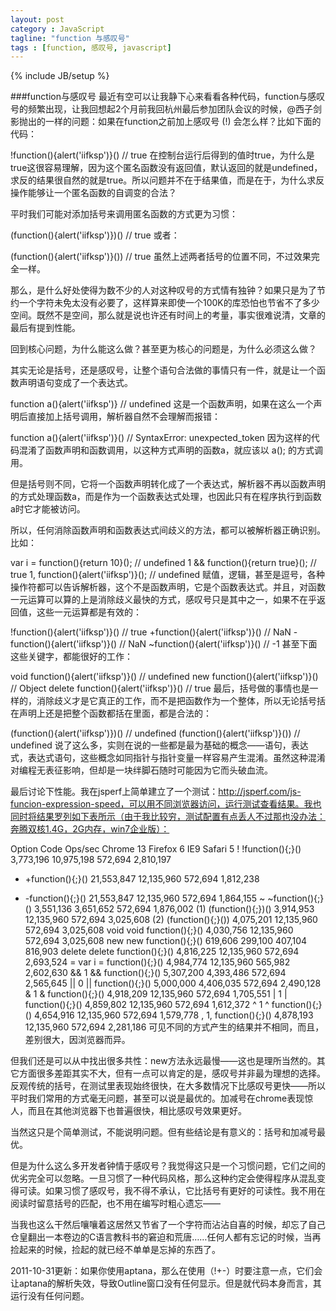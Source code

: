 ```yaml
---
layout: post
category : JavaScript
tagline: "function 与感叹号"
tags : [function, 感叹号, javascript]
---
```

{% include JB/setup %}

###function与感叹号
最近有空可以让我静下心来看看各种代码，function与感叹号的频繁出现，让我回想起2个月前我回杭州最后参加团队会议的时候，@西子剑影抛出的一样的问题：如果在function之前加上感叹号 (!) 会怎么样？比如下面的代码：

!function(){alert('iifksp')}()        // true
在控制台运行后得到的值时true，为什么是true这很容易理解，因为这个匿名函数没有返回值，默认返回的就是undefined，求反的结果很自然的就是true。所以问题并不在于结果值，而是在于，为什么求反操作能够让一个匿名函数的自调变的合法？

平时我们可能对添加括号来调用匿名函数的方式更为习惯：

(function(){alert('iifksp')})()        // true
或者：

(function(){alert('iifksp')}())        // true
虽然上述两者括号的位置不同，不过效果完全一样。

那么，是什么好处使得为数不少的人对这种叹号的方式情有独钟？如果只是为了节约一个字符未免太没有必要了，这样算来即使一个100K的库恐怕也节省不了多少空间。既然不是空间，那么就是说也许还有时间上的考量，事实很难说清，文章的最后有提到性能。

回到核心问题，为什么能这么做？甚至更为核心的问题是，为什么必须这么做？

其实无论是括号，还是感叹号，让整个语句合法做的事情只有一件，就是让一个函数声明语句变成了一个表达式。

function a(){alert('iifksp')}        // undefined
这是一个函数声明，如果在这么一个声明后直接加上括号调用，解析器自然不会理解而报错：

function a(){alert('iifksp')}()        // SyntaxError: unexpected_token
因为这样的代码混淆了函数声明和函数调用，以这种方式声明的函数a，就应该以 a(); 的方式调用。

但是括号则不同，它将一个函数声明转化成了一个表达式，解析器不再以函数声明的方式处理函数a，而是作为一个函数表达式处理，也因此只有在程序执行到函数a时它才能被访问。

所以，任何消除函数声明和函数表达式间歧义的方法，都可以被解析器正确识别。比如：

var i = function(){return 10}();        // undefined
1 && function(){return true}();        // true
1, function(){alert('iifksp')}();        // undefined
赋值，逻辑，甚至是逗号，各种操作符都可以告诉解析器，这个不是函数声明，它是个函数表达式。并且，对函数一元运算可以算的上是消除歧义最快的方式，感叹号只是其中之一，如果不在乎返回值，这些一元运算都是有效的：

!function(){alert('iifksp')}()        // true
+function(){alert('iifksp')}()        // NaN
-function(){alert('iifksp')}()        // NaN
~function(){alert('iifksp')}()        // -1
甚至下面这些关键字，都能很好的工作：

void function(){alert('iifksp')}()        // undefined
new function(){alert('iifksp')}()        // Object
delete function(){alert('iifksp')}()        // true
最后，括号做的事情也是一样的，消除歧义才是它真正的工作，而不是把函数作为一个整体，所以无论括号括在声明上还是把整个函数都括在里面，都是合法的：

(function(){alert('iifksp')})()        // undefined
(function(){alert('iifksp')}())        // undefined
说了这么多，实则在说的一些都是最为基础的概念——语句，表达式，表达式语句，这些概念如同指针与指针变量一样容易产生混淆。虽然这种混淆对编程无表征影响，但却是一块绊脚石随时可能因为它而头破血流。

最后讨论下性能。我在jsperf上简单建立了一个测试：http://jsperf.com/js-funcion-expression-speed，可以用不同浏览器访问，运行测试查看结果。我也同时将结果罗列如下表所示（由于我比较穷，测试配置有点丢人不过那也没办法：奔腾双核1.4G，2G内存，win7企业版）：

Option	Code	Ops/sec
Chrome 13	Firefox 6	IE9	Safari 5
!	!function(){;}()	3,773,196	10,975,198	572,694	2,810,197
+	+function(){;}()	21,553,847	12,135,960	572,694	1,812,238
-	-function(){;}()	21,553,847	12,135,960	572,694	1,864,155
~	~function(){;}()	3,551,136	3,651,652	572,694	1,876,002
(1)	(function(){;})()	3,914,953	12,135,960	572,694	3,025,608
(2)	(function(){;}())	4,075,201	12,135,960	572,694	3,025,608
void	void function(){;}()	4,030,756	12,135,960	572,694	3,025,608
new	new function(){;}()	619,606	299,100	407,104	816,903
delete	delete function(){;}()	4,816,225	12,135,960	572,694	2,693,524
=	var i = function(){;}()	4,984,774	12,135,960	565,982	2,602,630
&&	1 && function(){;}()	5,307,200	4,393,486	572,694	2,565,645
||	0 || function(){;}()	5,000,000	4,406,035	572,694	2,490,128
&	1 & function(){;}()	4,918,209	12,135,960	572,694	1,705,551
|	1 | function(){;}()	4,859,802	12,135,960	572,694	1,612,372
^	1 ^ function(){;}()	4,654,916	12,135,960	572,694	1,579,778
,	1, function(){;}()	4,878,193	12,135,960	572,694	2,281,186
可见不同的方式产生的结果并不相同，而且，差别很大，因浏览器而异。

但我们还是可以从中找出很多共性：new方法永远最慢——这也是理所当然的。其它方面很多差距其实不大，但有一点可以肯定的是，感叹号并非最为理想的选择。反观传统的括号，在测试里表现始终很快，在大多数情况下比感叹号更快——所以平时我们常用的方式毫无问题，甚至可以说是最优的。加减号在chrome表现惊人，而且在其他浏览器下也普遍很快，相比感叹号效果更好。

当然这只是个简单测试，不能说明问题。但有些结论是有意义的：括号和加减号最优。

但是为什么这么多开发者钟情于感叹号？我觉得这只是一个习惯问题，它们之间的优劣完全可以忽略。一旦习惯了一种代码风格，那么这种约定会使得程序从混乱变得可读。如果习惯了感叹号，我不得不承认，它比括号有更好的可读性。我不用在阅读时留意括号的匹配，也不用在编写时粗心遗忘——

当我也这么干然后嚷嚷着这居然又节省了一个字符而沾沾自喜的时候，却忘了自己仓皇翻出一本卷边的C语言教科书的窘迫和荒唐……任何人都有忘记的时候，当再捡起来的时候，捡起的就已经不单单是忘掉的东西了。

2011-10-31更新：如果你使用aptana，那么在使用（!+-）时要注意一点，它们会让aptana的解析失效，导致Outline窗口没有任何显示。但是就代码本身而言，其运行没有任何问题。